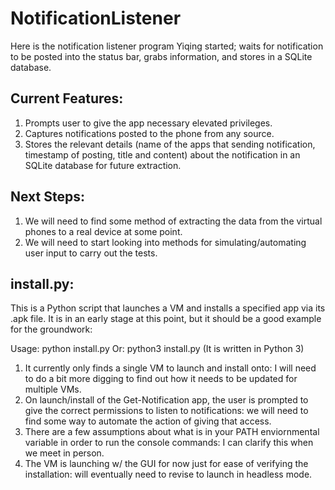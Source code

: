 # NotificationListener


Here is the notification listener program Yiqing started; waits for notification to be posted into the status bar, grabs information, and stores in a SQLite database.

## Current Features:

1. Prompts user to give the app necessary elevated privileges. 
2. Captures notifications posted to the phone from any source.
3. Stores the relevant details (name of the apps that sending notification, timestamp of posting, title and content) about the notification in an SQLite database for future extraction.

## Next Steps:

1. We will need to find some method of extracting the data from the virtual phones to a real device at some point.
2. We will need to start looking into methods for simulating/automating user input to carry out the tests.

## install.py:

This is a Python script that launches a VM and installs a specified app via its .apk file.
It is in an early stage at this point, but it should be a good example for the groundwork:

Usage: python install.py <Path to APK to install>
  Or:  python3 install.py <Path to APK to install> (It is written in Python 3)

1. It currently only finds a single VM to launch and install onto: I will need to do a bit more digging to find out how it needs to be updated for multiple VMs.
2. On launch/install of the Get-Notification app, the user is prompted to give the correct permissions to listen to notifications: we will need to find some way to automate the action of giving that access.
3. There are a few assumptions about what is in your PATH enviornmental variable in order to run the console commands: I can clarify this when we meet in person.
4. The VM is launching w/ the GUI for now just for ease of verifying the installation: will eventually need to revise to launch in headless mode.
